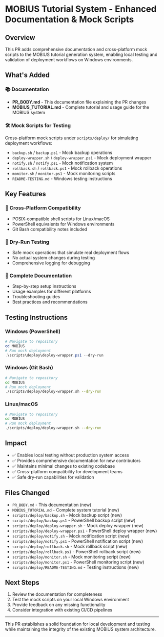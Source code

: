 # MOBIUS Tutorial System - Enhanced Documentation & Mock Scripts

## Overview

This PR adds comprehensive documentation and cross-platform mock scripts to the MOBIUS tutorial generation system, enabling local testing and validation of deployment workflows on Windows environments.

## What's Added

### 📚 Documentation
- **PR_BODY.md** - This documentation file explaining the PR changes
- **MOBIUS_TUTORIAL.md** - Complete tutorial and usage guide for the MOBIUS system

### 🛠️ Mock Scripts for Testing
Cross-platform mock scripts under `scripts/deploy/` for simulating deployment workflows:
- `backup.sh` / `backup.ps1` - Mock backup operations
- `deploy-wrapper.sh` / `deploy-wrapper.ps1` - Mock deployment wrapper
- `notify.sh` / `notify.ps1` - Mock notification system
- `rollback.sh` / `rollback.ps1` - Mock rollback operations
- `monitor.sh` / `monitor.ps1` - Mock monitoring scripts
- `README-TESTING.md` - Windows testing instructions

## Key Features

### 🔄 Cross-Platform Compatibility
- POSIX-compatible shell scripts for Linux/macOS
- PowerShell equivalents for Windows environments
- Git Bash compatibility notes included

### 🧪 Dry-Run Testing
- Safe mock operations that simulate real deployment flows
- No actual system changes during testing
- Comprehensive logging for debugging

### 📖 Complete Documentation
- Step-by-step setup instructions
- Usage examples for different platforms
- Troubleshooting guides
- Best practices and recommendations

## Testing Instructions

### Windows (PowerShell)
```powershell
# Navigate to repository
cd MOBIUS
# Run mock deployment
.\scripts\deploy\deploy-wrapper.ps1 --dry-run
```

### Windows (Git Bash)
```bash
# Navigate to repository  
cd MOBIUS
# Run mock deployment
./scripts/deploy/deploy-wrapper.sh --dry-run
```

### Linux/macOS
```bash
# Navigate to repository
cd MOBIUS  
# Run mock deployment
./scripts/deploy/deploy-wrapper.sh --dry-run
```

## Impact

- ✅ Enables local testing without production system access
- ✅ Provides comprehensive documentation for new contributors
- ✅ Maintains minimal changes to existing codebase
- ✅ Cross-platform compatibility for development teams
- ✅ Safe dry-run capabilities for validation

## Files Changed

- `PR_BODY.md` - This documentation (new)
- `MOBIUS_TUTORIAL.md` - Complete system tutorial (new)
- `scripts/deploy/backup.sh` - Mock backup script (new)
- `scripts/deploy/backup.ps1` - PowerShell backup script (new) 
- `scripts/deploy/deploy-wrapper.sh` - Mock deploy wrapper (new)
- `scripts/deploy/deploy-wrapper.ps1` - PowerShell deploy wrapper (new)
- `scripts/deploy/notify.sh` - Mock notification script (new)
- `scripts/deploy/notify.ps1` - PowerShell notification script (new)
- `scripts/deploy/rollback.sh` - Mock rollback script (new)
- `scripts/deploy/rollback.ps1` - PowerShell rollback script (new)
- `scripts/deploy/monitor.sh` - Mock monitoring script (new)
- `scripts/deploy/monitor.ps1` - PowerShell monitoring script (new)
- `scripts/deploy/README-TESTING.md` - Testing instructions (new)

## Next Steps

1. Review the documentation for completeness
2. Test the mock scripts on your local Windows environment
3. Provide feedback on any missing functionality
4. Consider integration with existing CI/CD pipelines

---

This PR establishes a solid foundation for local development and testing while maintaining the integrity of the existing MOBIUS system architecture.